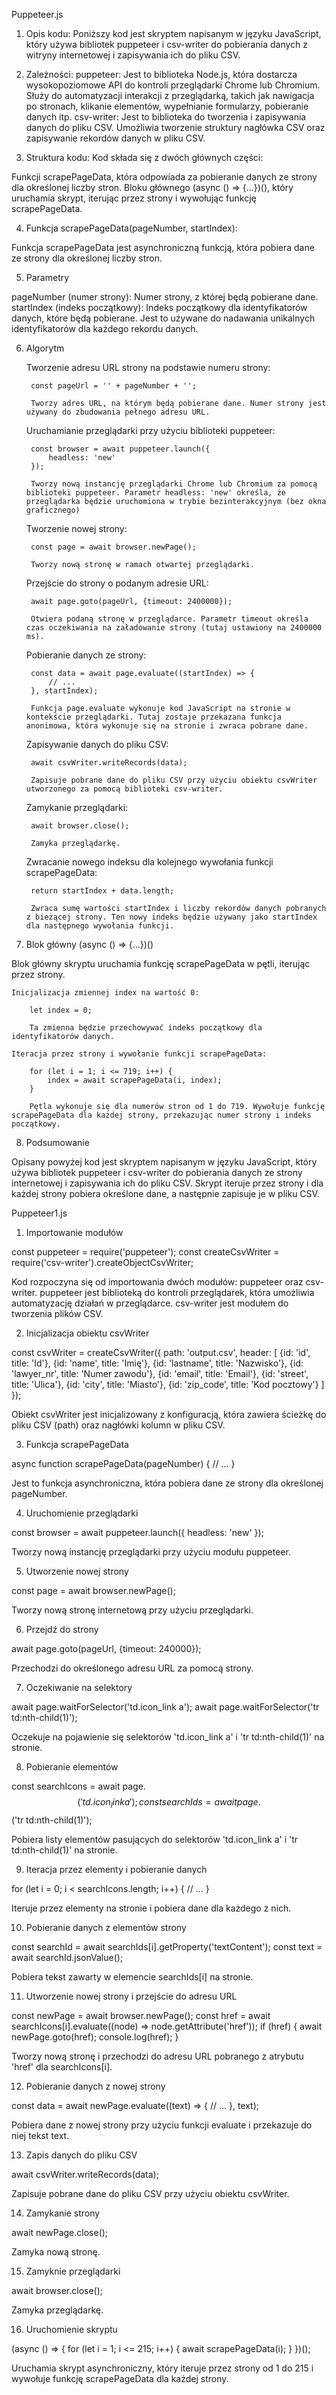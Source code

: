 Puppeteer.js

1. Opis kodu:
Poniższy kod jest skryptem napisanym w języku JavaScript, który używa bibliotek puppeteer i csv-writer do pobierania danych z witryny internetowej i zapisywania ich do pliku CSV.

2. Zależności:
puppeteer: Jest to biblioteka Node.js, która dostarcza wysokopoziomowe API do kontroli przeglądarki Chrome lub Chromium. Służy do automatyzacji interakcji z przeglądarką, takich jak nawigacja po stronach, klikanie elementów, wypełnianie formularzy, pobieranie danych itp.
csv-writer: Jest to biblioteka do tworzenia i zapisywania danych do pliku CSV. Umożliwia tworzenie struktury nagłówka CSV oraz zapisywanie rekordów danych w pliku CSV.

3. Struktura kodu:
Kod składa się z dwóch głównych części:

Funkcji scrapePageData, która odpowiada za pobieranie danych ze strony dla określonej liczby stron.
Bloku głównego (async () => {...})(), który uruchamia skrypt, iterując przez strony i wywołując funkcję scrapePageData.

4. Funkcja scrapePageData(pageNumber, startIndex):

Funkcja scrapePageData jest asynchroniczną funkcją, która pobiera dane ze strony dla określonej liczby stron.

5. Parametry

pageNumber (numer strony): Numer strony, z której będą pobierane dane.
startIndex (indeks początkowy): Indeks początkowy dla identyfikatorów danych, które będą pobierane. Jest to używane do nadawania unikalnych identyfikatorów dla każdego rekordu danych.

6. Algorytm

    Tworzenie adresu URL strony na podstawie numeru strony:

        const pageUrl = '' + pageNumber + '';

        Tworzy adres URL, na którym będą pobierane dane. Numer strony jest używany do zbudowania pełnego adresu URL.

    Uruchamianie przeglądarki przy użyciu biblioteki puppeteer:

        const browser = await puppeteer.launch({
            headless: 'new'
        });

        Tworzy nową instancję przeglądarki Chrome lub Chromium za pomocą biblioteki puppeteer. Parametr headless: 'new' określa, że przeglądarka będzie uruchomiona w trybie bezinterakcyjnym (bez okna graficznego)

    Tworzenie nowej strony:

        const page = await browser.newPage();

        Tworzy nową stronę w ramach otwartej przeglądarki.

    Przejście do strony o podanym adresie URL:

        await page.goto(pageUrl, {timeout: 2400000});

        Otwiera podaną stronę w przeglądarce. Parametr timeout określa czas oczekiwania na załadowanie strony (tutaj ustawiony na 2400000 ms).

    Pobieranie danych ze strony:

        const data = await page.evaluate((startIndex) => {
            // ...
        }, startIndex);

        Funkcja page.evaluate wykonuje kod JavaScript na stronie w kontekście przeglądarki. Tutaj zostaje przekazana funkcja anonimowa, która wykonuje się na stronie i zwraca pobrane dane.

    Zapisywanie danych do pliku CSV:

        await csvWriter.writeRecords(data);

        Zapisuje pobrane dane do pliku CSV przy użyciu obiektu csvWriter utworzonego za pomocą biblioteki csv-writer.

    Zamykanie przeglądarki:

        await browser.close();

        Zamyka przeglądarkę.

    Zwracanie nowego indeksu dla kolejnego wywołania funkcji scrapePageData:

        return startIndex + data.length;

        Zwraca sumę wartości startIndex i liczby rekordów danych pobranych z bieżącej strony. Ten nowy indeks będzie używany jako startIndex dla następnego wywołania funkcji.

7. Blok główny (async () => {...})()

Blok główny skryptu uruchamia funkcję scrapePageData w pętli, iterując przez strony.

    Inicjalizacja zmiennej index na wartość 0:

        let index = 0;

        Ta zmienna będzie przechowywać indeks początkowy dla identyfikatorów danych.

    Iteracja przez strony i wywołanie funkcji scrapePageData:

        for (let i = 1; i <= 719; i++) {
            index = await scrapePageData(i, index);
        }

        Pętla wykonuje się dla numerów stron od 1 do 719. Wywołuje funkcję scrapePageData dla każdej strony, przekazując numer strony i indeks początkowy.

8. Podsumowanie

Opisany powyżej kod jest skryptem napisanym w języku JavaScript, który używa bibliotek puppeteer i csv-writer do pobierania danych ze strony internetowej i zapisywania ich do pliku CSV. Skrypt iteruje przez strony i dla każdej strony pobiera określone dane, a następnie zapisuje je w pliku CSV.



        
Puppeteer1.js

1. Importowanie modułów

const puppeteer = require('puppeteer');
const createCsvWriter = require('csv-writer').createObjectCsvWriter;

Kod rozpoczyna się od importowania dwóch modułów: puppeteer oraz csv-writer. 
puppeteer jest biblioteką do kontroli przeglądarek, która umożliwia automatyzację działań w przeglądarce. 
csv-writer jest modułem do tworzenia plików CSV.

2. Inicjalizacja obiektu csvWriter

const csvWriter = createCsvWriter({
    path: 'output.csv',
    header: [
        {id: 'id', title: 'Id'},
        {id: 'name', title: 'Imię'},
        {id: 'lastname', title: 'Nazwisko'},
        {id: 'lawyer_nr', title: 'Numer zawodu'},
        {id: 'email', title: 'Email'},
        {id: 'street', title: 'Ulica'},
        {id: 'city', title: 'Miasto'},
        {id: 'zip_code', title: 'Kod pocztowy'}
    ]
});

Obiekt csvWriter jest inicjalizowany z konfiguracją, która zawiera ścieżkę do pliku CSV (path) oraz nagłówki kolumn w pliku CSV.

3. Funkcja scrapePageData

async function scrapePageData(pageNumber) {
  // ...
}

Jest to funkcja asynchroniczna, która pobiera dane ze strony dla określonej pageNumber.

4. Uruchomienie przeglądarki

const browser = await puppeteer.launch({
    headless: 'new'
});

Tworzy nową instancję przeglądarki przy użyciu modułu puppeteer.

5. Utworzenie nowej strony

const page = await browser.newPage();

Tworzy nową stronę internetową przy użyciu przeglądarki.

6. Przejdź do strony

await page.goto(pageUrl, {timeout: 240000});

Przechodzi do określonego adresu URL za pomocą strony.

7. Oczekiwanie na selektory

await page.waitForSelector('td.icon_link a');
await page.waitForSelector('tr td:nth-child(1)');

Oczekuje na pojawienie się selektorów 'td.icon_link a' i 'tr td:nth-child(1)' na stronie.

8. Pobieranie elementów

const searchIcons = await page.$$('td.icon_link a');
const searchIds = await page.$$('tr td:nth-child(1)');

Pobiera listy elementów pasujących do selektorów 'td.icon_link a' i 'tr td:nth-child(1)' na stronie.

9. Iteracja przez elementy i pobieranie danych

for (let i = 0; i < searchIcons.length; i++) {
    // ...
}

Iteruje przez elementy na stronie i pobiera dane dla każdego z nich.

10. Pobieranie danych z elementów strony

const searchId = await searchIds[i].getProperty('textContent');
const text = await searchId.jsonValue();

Pobiera tekst zawarty w elemencie searchIds[i] na stronie.

11. Utworzenie nowej strony i przejście do adresu URL

const newPage = await browser.newPage();
const href = await searchIcons[i].evaluate((node) => node.getAttribute('href'));
if (href) {
    await newPage.goto(href);
    console.log(href);
}

Tworzy nową stronę i przechodzi do adresu URL pobranego z atrybutu 'href' dla searchIcons[i].

12. Pobieranie danych z nowej strony

const data = await newPage.evaluate((text) => {
    // ...
}, text);

Pobiera dane z nowej strony przy użyciu funkcji evaluate i przekazuje do niej tekst text.

13. Zapis danych do pliku CSV

await csvWriter.writeRecords(data);

Zapisuje pobrane dane do pliku CSV przy użyciu obiektu csvWriter.

14. Zamykanie strony

await newPage.close();

Zamyka nową stronę.

15. Zamyknie przeglądarki

await browser.close();

Zamyka przeglądarkę.

16. Uruchomienie skryptu

(async () => {
    for (let i = 1; i <= 215; i++) {
        await scrapePageData(i);
    }
})();

Uruchamia skrypt asynchroniczny, który iteruje przez strony od 1 do 215 i wywołuje funkcję scrapePageData dla każdej strony.
